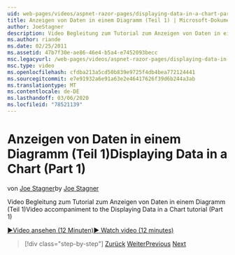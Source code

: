 ```yaml
---
uid: web-pages/videos/aspnet-razor-pages/displaying-data-in-a-chart-part-1
title: Anzeigen von Daten in einem Diagramm (Teil 1) | Microsoft-Dokumentation
author: JoeStagner
description: Video Begleitung zum Tutorial zum Anzeigen von Daten in einem Diagramm (Teil 1)
ms.author: riande
ms.date: 02/25/2011
ms.assetid: 47b7f30e-ae86-46e4-b5a4-e7452093becc
msc.legacyurl: /web-pages/videos/aspnet-razor-pages/displaying-data-in-a-chart-part-1
msc.type: video
ms.openlocfilehash: cfdba213a5cd50b839e9725f4db4bea772124441
ms.sourcegitcommit: e7e91932a6e91a63e2e46417626f39d6b244a3ab
ms.translationtype: MT
ms.contentlocale: de-DE
ms.lasthandoff: 03/06/2020
ms.locfileid: "78521139"
---
```

# <a name="displaying-data-in-a-chart-part-1"></a><span data-ttu-id="dbb86-103">Anzeigen von Daten in einem Diagramm (Teil 1)</span><span class="sxs-lookup"><span data-stu-id="dbb86-103">Displaying Data in a Chart (Part 1)</span></span>

<span data-ttu-id="dbb86-104">von [Joe Stagner](https://github.com/JoeStagner)</span><span class="sxs-lookup"><span data-stu-id="dbb86-104">by [Joe Stagner](https://github.com/JoeStagner)</span></span>

<span data-ttu-id="dbb86-105">Video Begleitung zum Tutorial zum Anzeigen von Daten in einem Diagramm (Teil 1)</span><span class="sxs-lookup"><span data-stu-id="dbb86-105">Video accompaniment to the Displaying Data in a Chart tutorial (Part 1)</span></span>

<span data-ttu-id="dbb86-106">[&#9654;Video ansehen (12 Minuten)](https://channel9.msdn.com/Blogs/ASP-NET-Site-Videos/displaying-data-in-a-chart-(part-1))</span><span class="sxs-lookup"><span data-stu-id="dbb86-106">[&#9654; Watch video (12 minutes)](https://channel9.msdn.com/Blogs/ASP-NET-Site-Videos/displaying-data-in-a-chart-(part-1))</span></span>

> [!div class="step-by-step"]
> <span data-ttu-id="dbb86-107">[Zurück](displaying-data-in-a-grid.md)
> [Weiter](displaying-data-in-a-chart-part-2.md)</span><span class="sxs-lookup"><span data-stu-id="dbb86-107">[Previous](displaying-data-in-a-grid.md)
[Next](displaying-data-in-a-chart-part-2.md)</span></span>
